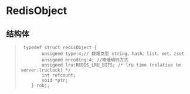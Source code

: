 # RedisObject

## 结构体

> ```
>  typedef struct redisObject {
>         unsigned type:4;// 数据类型 string、hash、list、set、zset
>         unsigned encoding:4; //物理编码方式
>         unsigned lru:REDIS_LRU_BITS; /* lru time (relative to server.lruclock) */
>         int refcount;
>         void *ptr;
>     } robj;
> ```



